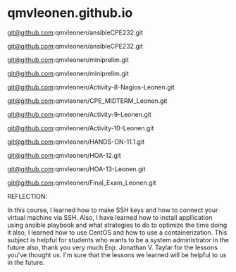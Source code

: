 # qmvleonen.github.io

git@github.com:qmvleonen/ansibleCPE232.git

git@github.com:qmvleonen/ansibleCPE232.git

git@github.com:qmvleonen/miniprelim.git

git@github.com:qmvleonen/miniprelim.git

git@github.com:qmvleonen/Activity-8-Nagios-Leonen.git

git@github.com:qmvleonen/CPE_MIDTERM_Leonen.git

git@github.com:qmvleonen/Activity-9-Leonen.git

git@github.com:qmvleonen/Activity-10-Leonen.git

git@github.com:qmvleonen/HANDS-ON-11.1.git

git@github.com:qmvleonen/HOA-12.git

git@github.com:qmvleonen/HOA-13-Leonen.git

git@github.com:qmvleonen/Final_Exam_Leonen.git

REFLECTION:

In this course, I learned how to make SSH keys and how to connect your virtual machine via SSH. Also, I have learned how to install appllication using ansible playbook and what strategies to do to optimize the time doing it also, I learned how to use CentOS and how to use a containerization. This subject is helpful for students who wants to be a system administrator in the future also, thank you very much Enjr. Jonathan V. Taylar for the lessons you've thought us. I'm sure that the lessons we learned will be helpful to us in the future. 
